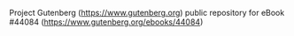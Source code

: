 Project Gutenberg (https://www.gutenberg.org) public repository for eBook #44084 (https://www.gutenberg.org/ebooks/44084)

